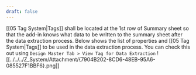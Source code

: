 ```yaml
---
draft: false
---
```

[[05 Tag System|Tags]] shall be located at the 1st row of Summary sheet so that the add-in knows what data to be written to the summary sheet after the data extraction process. Below shows the list of properties and [[05 Tag System|Tags]] to be used in the data extraction process. You can check this out using `Design Master Tab > View Tag for Data Extraction`
![[../../../Z_System/Attachment/{7904B202-8CD6-48EB-95A6-085527F1BBF6}.png]]